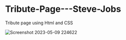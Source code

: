 # Tribute-Page---Steve-Jobs
Tribute page using Html and CSS


![Screenshot 2023-05-09 224622](https://github.com/thvithran/Tribute-Page---Steve-Jobs/assets/73452153/b9c11042-4af4-4ac9-a0f3-f6605d34c16a)
